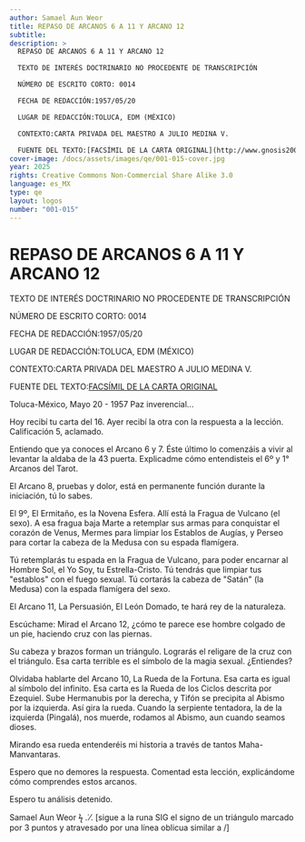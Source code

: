 ```yaml
---
author: Samael Aun Weor
title: REPASO DE ARCANOS 6 A 11 Y ARCANO 12
subtitle:
description: >
  REPASO DE ARCANOS 6 A 11 Y ARCANO 12

  TEXTO DE INTERÉS DOCTRINARIO NO PROCEDENTE DE TRANSCRIPCIÓN

  NÚMERO DE ESCRITO CORTO: 0014

  FECHA DE REDACCIÓN:1957/05/20

  LUGAR DE REDACCIÓN:TOLUCA, EDM (MÉXICO)

  CONTEXTO:CARTA PRIVADA DEL MAESTRO A JULIO MEDINA V.

  FUENTE DEL TEXTO:[FACSÍMIL DE LA CARTA ORIGINAL](http://www.gnosis2002.com/documentos_QE/1955-11-XX-E_ARCANO_22.pdf.pdf)
cover-image: /docs/assets/images/qe/001-015-cover.jpg
year: 2025
rights: Creative Commons Non-Commercial Share Alike 3.0
language: es_MX
type: qe
layout: logos
number: "001-015"
---
```

# REPASO DE ARCANOS 6 A 11 Y ARCANO 12

TEXTO DE INTERÉS DOCTRINARIO NO PROCEDENTE DE TRANSCRIPCIÓN

NÚMERO DE ESCRITO CORTO: 0014

FECHA DE REDACCIÓN:1957/05/20

LUGAR DE REDACCIÓN:TOLUCA, EDM (MÉXICO)

CONTEXTO:CARTA PRIVADA DEL MAESTRO A JULIO MEDINA V.

FUENTE DEL TEXTO:[FACSÍMIL DE LA CARTA ORIGINAL](http://www.gnosis2002.com/documentos_QE/1955-11-XX-E_ARCANO_22.pdf.pdf)

Toluca-México, Mayo 20 - 1957 Paz inverencial...

Hoy recibí tu carta del 16. Ayer recibí la otra con la respuesta a la lección. Calificación 5, aclamado.

Entiendo que ya conoces el Arcano 6 y 7. Éste último lo comenzáis a vivir al levantar la aldaba de la 43 puerta. Explicadme cómo entendisteis el 6º y 1° Arcanos del Tarot.

El Arcano 8, pruebas y dolor, está en permanente función durante la iniciación, tú lo sabes.

El 9º, El Ermitaño, es la Novena Esfera. Allí está la Fragua de Vulcano (el sexo). A esa fragua baja Marte a retemplar sus armas para conquistar el corazón de Venus, Mermes para limpiar los Establos de Augías, y Perseo para cortar la cabeza de la Medusa con su espada flamígera.

Tú retemplarás tu espada en la Fragua de Vulcano, para poder encarnar al Hombre Sol, el Yo Soy, tu Estrella-Cristo. Tú tendrás que limpiar tus "establos" con el fuego sexual. Tú cortarás la cabeza de "Satán" (la Medusa) con la espada flamígera del sexo.

El Arcano 11, La Persuasión, El León Domado, te hará rey de la naturaleza.

Escúchame: Mirad el Arcano 12, ¿cómo te parece ese hombre colgado de un pie, haciendo cruz con las piernas.

Su cabeza y brazos forman un triángulo. Lograrás el religare de la cruz con el triángulo. Esa carta terrible es el símbolo de la magia sexual. ¿Entiendes?

Olvidaba hablarte del Arcano 10, La Rueda de la Fortuna. Esa carta es igual al símbolo del infinito. Esa carta es la Rueda de los Ciclos descrita por Ezequiel. Sube Hermanubis por la derecha, y Tifón se precipita al Abismo por la izquierda. Así gira la rueda. Cuando la serpiente tentadora, la de la izquierda (Pingalá), nos muerde, rodamos al Abismo, aun cuando seamos dioses.

Mirando esa rueda entenderéis mi historia a través de tantos Maha-Manvantaras.

Espero que no demores la respuesta. Comentad esta lección, explicándome cómo comprendes estos arcanos.

Espero tu análisis detenido.

Samael Aun Weor ϟ .˙⁄. [sigue a la runa SIG el signo de un triángulo marcado por 3 puntos y atravesado por una línea oblicua similar a /]

